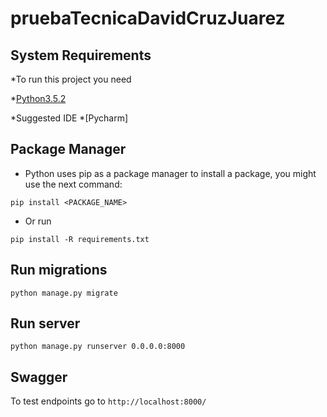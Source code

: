 # pruebaTecnicaDavidCruzJuarez

## System Requirements
*To run this project you need

*[Python3.5.2](https://www.python.org/downloads/release/python-352/)

*Suggested IDE
*[Pycharm]

## Package Manager

* Python uses pip as a package manager to install a package, you might use the next command:
```
pip install <PACKAGE_NAME>
```
* Or run
```
pip install -R requirements.txt
```

## Run migrations
```
python manage.py migrate
```

## Run server
```
python manage.py runserver 0.0.0.0:8000
```

## Swagger
To test endpoints go to `http://localhost:8000/`

